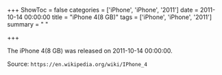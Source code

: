 +++
ShowToc = false
categories = ['iPhone', 'iPhone', '2011']
date = 2011-10-14 00:00:00
title = "iPhone 4(8 GB)"
tags = ['iPhone', 'iPhone', '2011']
summary = " "

+++

The iPhone 4(8 GB) was released on 2011-10-14 00:00:00.

Source: `https://en.wikipedia.org/wiki/IPhone_4`


